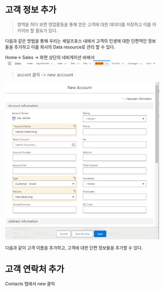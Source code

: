 # 고객 정보 추가
> 영역을 하다 보면 영업활동을 통해 얻은 고객에 대한 데이터를 저장하고 이를 아카이브 할 필요가 있다.

다음과 같은 방법을 통해 우리는 세일즈포스 내에서 고객의 인생에 대한 단편적인 정보들을 추가하고 이를 회사의 Data resource로 관리 할 수 있다.

Home-> Sales -> 화면 상단의 네비게이션 바에서
![Alt text](image-1.png)

> accont 클릭 -> new account

![Alt text](image.png)

다음과 같이 고객 이름을 추가하고, 고객에 대한 단편 정보들을 추가할 수 있다. 

# 고객 연락처 추가

Contacts 탭에서 new 클릭